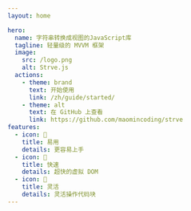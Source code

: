 ```yaml
---
layout: home

hero:
  name: 字符串转换成视图的JavaScript库
  tagline: 轻量级的 MVVM 框架
  image:
    src: /logo.png
    alt: Strve.js
  actions:
    - theme: brand
      text: 开始使用
      link: /zh/guide/started/
    - theme: alt
      text: 在 GitHub 上查看
      link: https://github.com/maomincoding/strve
features:
  - icon: 🔌
    title: 易用
    details: 更容易上手
  - icon: 🚀
    title: 快速
    details: 超快的虚拟 DOM
  - icon: 🔩
    title: 灵活
    details: 灵活操作代码块
---
```

